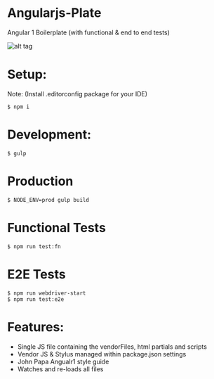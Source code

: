 # Angularjs-Plate

Angular 1 Boilerplate (with functional & end to end tests)

![alt tag](https://media.giphy.com/media/uGlLP7Ze3pPAk/giphy.gif)

# Setup:

Note: (Install .editorconfig package for your IDE)

```shell
$ npm i
````

# Development:
```shell
$ gulp
````

# Production
```shell
$ NODE_ENV=prod gulp build
````

# Functional Tests
```shell
$ npm run test:fn
````

# E2E Tests
```shell
$ npm run webdriver-start
$ npm run test:e2e
````

# Features:
* Single JS file containing the vendorFiles, html partials and scripts
* Vendor JS & Stylus managed within package.json settings
* John Papa Angualr1 style guide
* Watches and re-loads all files
